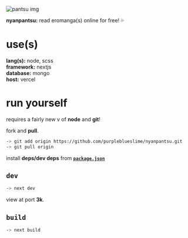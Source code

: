 ![pantsu img](https://files.catbox.moe/aok43e.png)

**nyanpantsu:** read eromanga(s) online for free! 💦

# use(s)
**lang(s):** node, scss\
**framework:** nextjs\
**database:** mongo\
**host:** vercel 

# run yourself 
requires a fairly new v of **node** and **git**!

fork and **pull**.
```sh
-> git add origin https://github.com/purpleblueslime/nyanpantsu.git 
-> git pull origin
```

install **deps/dev deps** from [**`package.json`**](./package.json)

## `dev`
```sh
-> next dev
```
view at port **3k**.

## `build`
```sh
-> next build
```